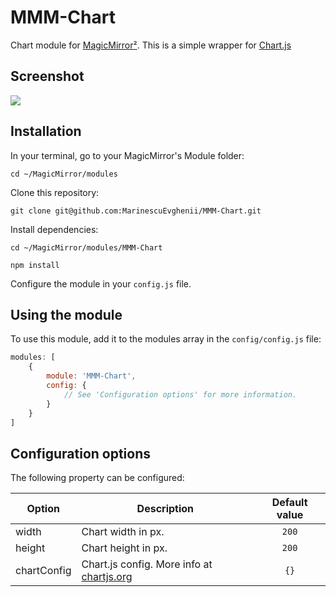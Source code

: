 # MMM-Chart
Chart module for [MagicMirror²](https://github.com/MichMich/MagicMirror). This is a simple wrapper for [Chart.js](http://www.chartjs.org/)

## Screenshot
![](.github/example.png)

## Installation

In your terminal, go to your MagicMirror's Module folder:
````
cd ~/MagicMirror/modules
````

Clone this repository:
````
git clone git@github.com:MarinescuEvghenii/MMM-Chart.git
````

Install dependencies:
````
cd ~/MagicMirror/modules/MMM-Chart
````

````
npm install
````

Configure the module in your `config.js` file.

## Using the module

To use this module, add it to the modules array in the `config/config.js` file:
````javascript
modules: [
	{
		module: 'MMM-Chart',
		config: {
			// See 'Configuration options' for more information.
		}
	}
]
````

## Configuration options

The following property can be configured:

| Option      | Description             | Default value |
| ------------|-------------------------|:-------------:|
| width       | Chart width in px.      | ```200```     |
| height      | Chart height in px.     | ```200```     |
| chartConfig | Chart.js config. More info at [chartjs.org](http://www.chartjs.org/) | ```{}``` |
